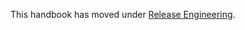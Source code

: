 This handbook has moved under [Release Engineering](/release-engineering/role-handbooks/patch-release-team.md).
<!--
This file is a placeholder to preserve links.  Please remove after 6 months or the release of Kubernetes 1.19, whichever comes first.
-->
